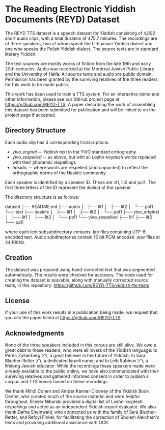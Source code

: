 # The Reading Electronic Yiddish Documents (REYD) Dataset

The REYD TTS dataset is a speech dataset for Yiddish consisting of 4,892 short audio clips, with a total duration of 475.7 minutes. The recordings are of three speakers, two of whom speak the Lithuanian Yiddish dialect and one who speaks the Polish Yiddish dialect. The source texts are in standard literary Yiddish.

The text sources are mostly works of fiction from the late 19th and early 20th centuries. Audio was recorded at the Montreal Jewish Public Library and the University of Haifa. All source texts and audio are public domain. Permission has been granted by the surviving relatives of the three readers for this work to be made public.

This work has been used to train a TTS system. For an interactive demo and other information, please see our GitHub project page at https://github.com/REYD-TTS. A paper describing the work of assembling this dataset has been submitted for publication and will be linked to on the project page if accepted.

## Directory Structure

Each audio clip has 3 corresponding transcriptions:
- *yivo_orginal* -- Yiddish text in the YIVO standard orthography
- *yivo_respelled* -- as above, but with all Loshn-koydesh words replaced with their phonemic respellings 
- *hasidic* -- where words are respelled (and unpointed) to reflect the orthographic norms of the Hasidic community
 
Each speaker is identified by a speaker ID. These are lit1, lit2 and pol1. The first three letters of the ID represent the dialect of the speaker.

The directory structure is as follows:

dataset
├── README.md
├── audio
│   ├── lit1
│   ├── lit2
│   └── pol1
└── text
    ├── hasidic
    │   ├── lit1
    │   ├── lit2
    │   └── pol1
    ├── yivo_original
    │   ├── lit1
    │   ├── lit2
    │   └── pol1
    └── yivo_respelled
        ├── lit1
        ├── lit2
        └── pol1

where each text subsubdirectory contains .lab files containing UTF-8 encoded text. Audio subdirectories contain 16 bit PCM encoded .wav files at 44,100Hz.

## Creation

The dataset was prepared using hand-corrected text that was segmented automatically. The results were checked for accuracy. The code used for creating the dataset is available, along with manually corrected source texts, in this repository: https://github.com/REYD-TTS/yiddish-tts-texts

## License

If your use of this work results in a publication being made, we request that you cite the paper listed at https://github.com/REYD-TTS.

## Acknowledgments

None of the three speakers included in this corpus are still alive. We owe a great debt to these readers, who were all lovers of the Yiddish language: to Perec Zylberberg ז"ל, a great believer in the future of Yiddish; to Sara Blacher-Retter ז"ל, a dedicated Israeli nurse; and to Leib Rubinov ז"ל, a lifelong Jewish educator. While the recordings these speakers made were already available to the public online, we have also communicated with their surviving relatives and gathered informed consent in order to publish a corpus and TTS voices based on these recordings.

We thank Mindl Cohen and Amber Kanner Clooney of the Yiddish Book Center, who curated much of the source material and were helpful throughout. Eliezer Niborski provided a digital list of Loshn-koydesh respellings and acted as an independent Yiddish expert evaluator. We also thank Dafna Sheinwald, who connected us with the family of Sara Blacher-Retter, and Refoyl Finkel, for facilitating the correction of Sholem Aleichem's texts and providing additional assistance with OCR.
